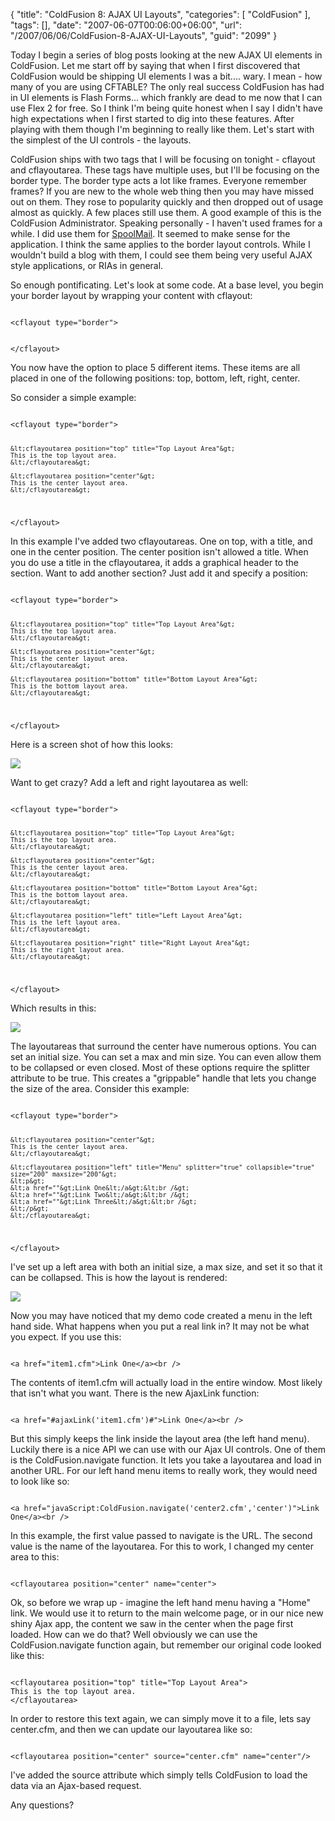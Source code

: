 {
	"title": "ColdFusion 8: AJAX UI Layouts",
	"categories": [
		"ColdFusion"
	],
	"tags": [],
	"date": "2007-06-07T00:06:00+06:00",
	"url": "/2007/06/06/ColdFusion-8-AJAX-UI-Layouts",
	"guid": "2099"
}

Today I begin a series of blog posts looking at the new AJAX UI elements in ColdFusion. Let me start off by saying that when I first discovered that ColdFusion would be shipping UI elements I was a bit.... wary. I mean - how many of you are using CFTABLE? The only real success ColdFusion has had in UI elements is Flash Forms... which frankly are dead to me now that I can use Flex 2 for free. So I think I'm being quite honest when I say I didn't have high expectations when I first started to dig into these features. After playing with them though I'm beginning to really like them. Let's start with the simplest of the UI controls - the layouts.
<!--more-->
ColdFusion ships with two tags that I will be focusing on tonight - cflayout and cflayoutarea. These tags have multiple uses, but I'll be focusing on the border type. The border type acts a lot like frames. Everyone remember frames? If you are new to the whole web thing then you may have missed out on them. They rose to popularity quickly and then dropped out of usage almost as quickly. A few places still use them. A good example of this is the ColdFusion Administrator. Speaking personally - I haven't used frames for a while. I did use them for <a href="http://spoolmail.riaforge.org">SpoolMail</a>. It seemed to make sense for the application. I think the same applies to the border layout controls. While I wouldn't build a blog with them, I could see them being very useful AJAX style applications, or RIAs in general. 

So enough pontificating. Let's look at some code. At a base level, you begin your border layout by wrapping your content with cflayout:

<code>
&lt;cflayout type="border"&gt;

	
&lt;/cflayout&gt;
</code>

You now have the option to place 5 different items. These items are all placed in one of the following positions: top, bottom, left, right, center. 

So consider a simple example:

<code>
&lt;cflayout type="border"&gt;

	&lt;cflayoutarea position="top" title="Top Layout Area"&gt;
	This is the top layout area.
	&lt;/cflayoutarea&gt;
	
	&lt;cflayoutarea position="center"&gt;
	This is the center layout area.
	&lt;/cflayoutarea&gt;
	
&lt;/cflayout&gt;
</code>

In this example I've added two cflayoutareas. One on top, with a title, and one in the center position. The center position isn't allowed a title. When you do use a title in the cflayoutarea, it adds a graphical header to the section.  Want to add another section? Just add it and specify a position:

<code>
&lt;cflayout type="border"&gt;

	&lt;cflayoutarea position="top" title="Top Layout Area"&gt;
	This is the top layout area.
	&lt;/cflayoutarea&gt;
	
	&lt;cflayoutarea position="center"&gt;
	This is the center layout area.
	&lt;/cflayoutarea&gt;

	&lt;cflayoutarea position="bottom" title="Bottom Layout Area"&gt;
	This is the bottom layout area.
	&lt;/cflayoutarea&gt;
	
&lt;/cflayout&gt;
</code>

Here is a screen shot of how this looks: 

<img src="https://static.raymondcamden.com/images/Picture%201.png">

Want to get crazy? Add a left and right layoutarea as well:

<code>
&lt;cflayout type="border"&gt;

	&lt;cflayoutarea position="top" title="Top Layout Area"&gt;
	This is the top layout area.
	&lt;/cflayoutarea&gt;
	
	&lt;cflayoutarea position="center"&gt;
	This is the center layout area.
	&lt;/cflayoutarea&gt;

	&lt;cflayoutarea position="bottom" title="Bottom Layout Area"&gt;
	This is the bottom layout area.
	&lt;/cflayoutarea&gt;

	&lt;cflayoutarea position="left" title="Left Layout Area"&gt;
	This is the left layout area.
	&lt;/cflayoutarea&gt;

	&lt;cflayoutarea position="right" title="Right Layout Area"&gt;
	This is the right layout area.
	&lt;/cflayoutarea&gt;

&lt;/cflayout&gt;
</code>

Which results in this: 

<img src="https://static.raymondcamden.com/images/cfjedi/Picture_2.png">

The layoutareas that surround the center have numerous options. You can set an initial size. You can set a max and min size. You can even allow them to be collapsed or even closed. Most of these options require the splitter attribute to be true. This creates a "grippable" handle that lets you change the size of the area. Consider this example:

<code>
&lt;cflayout type="border"&gt;

	&lt;cflayoutarea position="center"&gt;
	This is the center layout area.
	&lt;/cflayoutarea&gt;

	&lt;cflayoutarea position="left" title="Menu" splitter="true" collapsible="true" size="200" maxsize="200"&gt;
	&lt;p&gt;
	&lt;a href=""&gt;Link One&lt;/a&gt;&lt;br /&gt;
	&lt;a href=""&gt;Link Two&lt;/a&gt;&lt;br /&gt;
	&lt;a href=""&gt;Link Three&lt;/a&gt;&lt;br /&gt;
	&lt;/p&gt;
	&lt;/cflayoutarea&gt;


&lt;/cflayout&gt;
</code>

I've set up a left area with both an initial size, a max size, and set it so that it can be collapsed. This is how the layout is rendered:

<img src="https://static.raymondcamden.com/images/cfjedi/Picture_3.png">

Now you may have noticed that my demo code created a menu in the left hand side. What happens when you put a real link in? It may not be what you expect. If you use this:

<code>
&lt;a href="item1.cfm"&gt;Link One&lt;/a&gt;&lt;br /&gt;
</code>

The contents of item1.cfm will actually load in the entire window. Most likely that isn't what you want. There is the new AjaxLink function:

<code>
&lt;a href="#ajaxLink('item1.cfm')#"&gt;Link One&lt;/a&gt;&lt;br /&gt;
</code>

But this simply keeps the link inside the layout area (the left hand menu). Luckily there is a nice API we can use with our Ajax UI controls. One of them is the ColdFusion.navigate function. It lets you take a layoutarea and load in another URL. For our left hand menu items to really work, they would need to look like so:

<code>
&lt;a href="javaScript:ColdFusion.navigate('center2.cfm','center')"&gt;Link One&lt;/a&gt;&lt;br /&gt;
</code>

In this example, the first value passed to navigate is the URL. The second value is the name of the layoutarea. For this to work, I changed my center area to this:

<code>
&lt;cflayoutarea position="center" name="center"&gt;
</code>

Ok, so before we wrap up - imagine the left hand menu having a "Home" link. We would use it to return to the main welcome page, or in our nice new shiny Ajax app, the content we saw in the center when the page first loaded. How can we do that? Well obviously we can use the ColdFusion.navigate function again, but remember our original code looked like this:

<code>
&lt;cflayoutarea position="top" title="Top Layout Area"&gt;
This is the top layout area.
&lt;/cflayoutarea&gt;
</code>

In order to restore this text again, we can simply move it to a file, lets say center.cfm, and then we can update our layoutarea like so:

<code>
&lt;cflayoutarea position="center" source="center.cfm" name="center"/&gt;
</code>

I've added the source attribute which simply tells ColdFusion to load the data via an Ajax-based request.

Any questions?